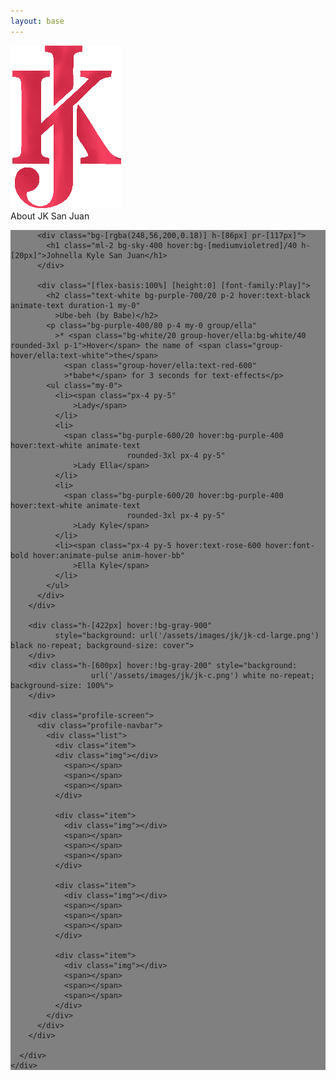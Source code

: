 ```yaml
---
layout: base
---
```

<script>
  document.querySelector('.bg-animation').classList.remove('start-home');
  document.querySelector('.bg-animation').classList.add('start-about');
</script>

<div class="[font-size:2.1rem] bg-yellow-600 py-5 flex h-[97px] page-header relative [z-index:1]">
  <img src="/assets/images/jk/jk-m.png"
       class="h-[170px] [position:relative] -top-[16px] hover:bg-white/20"
       alt="JK">
  <div class="ml-4 mt-[15px]">About <span class="bg-white/20 p-2 hover:bg-white/50"
    >JK San Juan</span></div>
</div>

<main>
  <div class="bg-sky-400 w-full mr-[-5px] lg:[display:inline-block] tablet-desktop">
    <div class="[position:sticky] [top:0] w-full [overflow:hidden]">
      <div id="jk-i" class="w-full md:w-[1243px] h-[874px] hover:!bg-gray-900">
      </div>
    </div>
    <div id="top-content" class="w-[600px]">
      <div id="bg">
        <div class="flex [flex-wrap:wrap] h-[422px]" style="background:
                  url('/assets/images/jk/jk-login.png') gray no-repeat; background-size: 600px">
          <div class="w-[86px] h-[86px] hover:!bg-gray-800" style="background:
                        url('/assets/images/jk/jk-icon-384.png') black no-repeat; background-size: 100%">
          </div>

          <div class="bg-[rgba(248,56,200,0.18)] h-[86px] pr-[117px]">
            <h1 class="ml-2 bg-sky-400 hover:bg-[mediumvioletred]/40 h-[20px]">Johnella Kyle San Juan</h1>
          </div>

          <div class="[flex-basis:100%] [height:0] [font-family:Play]">
            <h2 class="text-white bg-purple-700/20 p-2 hover:text-black animate-text duration-1 my-0"
              >Ube-beh (by Babe)</h2>
            <p class="bg-purple-400/80 p-4 my-0 group/ella"
              >* <span class="bg-white/20 group-hover/ella:bg-white/40 rounded-3xl p-1">Hover</span> the name of <span class="group-hover/ella:text-white">the</span>
                <span class="group-hover/ella:text-red-600"
                >*babe*</span> for 3 seconds for text-effects</p>
            <ul class="my-0">
              <li><span class="px-4 py-5"
                  >Lady</span>
              </li>
              <li>
                <span class="bg-purple-600/20 hover:bg-purple-400 hover:text-white animate-text
                              rounded-3xl px-4 py-5"
                  >Lady Ella</span>
              </li>
              <li>
                <span class="bg-purple-600/20 hover:bg-purple-400 hover:text-white animate-text
                              rounded-3xl px-4 py-5"
                  >Lady Kyle</span>
              </li>
              <li><span class="px-4 py-5 hover:text-rose-600 hover:font-bold hover:animate-pulse anim-hover-bb"
                  >Ella Kyle</span>
              </li>
            </ul>
          </div>
        </div>

        <div class="h-[422px] hover:!bg-gray-900"
              style="background: url('/assets/images/jk/jk-cd-large.png') black no-repeat; background-size: cover">
        </div>
        <div class="h-[600px] hover:!bg-gray-200" style="background:
                      url('/assets/images/jk/jk-c.png') white no-repeat; background-size: 100%">
        </div>

        <div class="profile-screen">
          <div class="profile-navbar">
            <div class="list">
              <div class="item">
              <div class="img"></div>
                <span></span>
                <span></span>
                <span></span>                    
              </div>
              
              <div class="item">
                <div class="img"></div>
                <span></span>
                <span></span>
                <span></span>                    
              </div>
              
              <div class="item">
                <div class="img"></div>
                <span></span>
                <span></span>
                <span></span>                    
              </div>
              
              <div class="item">
                <div class="img"></div>
                <span></span>
                <span></span>
                <span></span>                    
              </div>
            </div>
          </div>
        </div>

      </div>
    </div>
  </div>
</main>